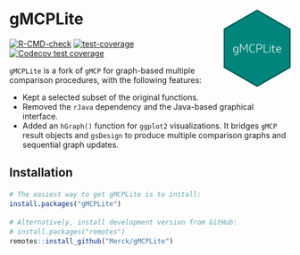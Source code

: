 # gMCPLite <img src="man/figures/logo.png" align="right" width="120" />

<!-- badges: start -->
[![R-CMD-check](https://github.com/Merck/gMCPLite/actions/workflows/R-CMD-check.yaml/badge.svg)](https://github.com/Merck/gMCPLite/actions/workflows/R-CMD-check.yaml)
[![test-coverage](https://github.com/Merck/gMCPLite/workflows/test-coverage/badge.svg)](https://github.com/Merck/gMCPLite/actions)
[![Codecov test coverage](https://codecov.io/gh/Merck/gMCPLite/branch/main/graph/badge.svg)](https://app.codecov.io/gh/Merck/gMCPLite?branch=main)
<!-- badges: end -->

`gMCPLite` is a fork of `gMCP` for graph-based multiple comparison procedures,
with the following features:

- Kept a selected subset of the original functions.
- Removed the `rJava` dependency and the Java-based graphical interface.
- Added an `hGraph()` function for `ggplot2` visualizations.
  It bridges `gMCP` result objects and `gsDesign` to produce
  multiple comparison graphs and sequential graph updates.

## Installation

```r
# The easiest way to get gMCPLite is to install:
install.packages("gMCPLite")

# Alternatively, install development version from GitHub:
# install.packages("remotes")
remotes::install_github("Merck/gMCPLite")
```

